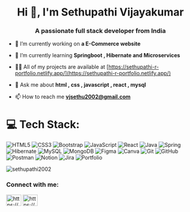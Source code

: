 <h1 align="center">Hi 👋, I'm Sethupathi Vijayakumar</h1>
<h3 align="center">A passionate full stack developer from India</h3>

- 🔭 I’m currently working on **a E-Commerce website**

- 🌱 I’m currently learning **Springboot , Hibernate and Microservices**

- 👨‍💻 All of my projects are available at [https://sethupathi-r-portfolio.netlify.app/](https://sethupathi-r-portfolio.netlify.app/)

- 💬 Ask me about **html , css , javascript , react , mysql**

- 📫 How to reach me **vjsethu2002@gmail.com**


# 💻 Tech Stack:
![HTML5](https://img.shields.io/badge/html5-%23E34F26.svg?style=for-the-badge&logo=html5&logoColor=white) ![CSS3](https://img.shields.io/badge/css3-%231572B6.svg?style=for-the-badge&logo=css3&logoColor=white) ![Bootstrap](https://img.shields.io/badge/bootstrap-%238511FA.svg?style=for-the-badge&logo=bootstrap&logoColor=white) ![JavaScript](https://img.shields.io/badge/javascript-%23323330.svg?style=for-the-badge&logo=javascript&logoColor=%23F7DF1E) ![React](https://img.shields.io/badge/react-%2320232a.svg?style=for-the-badge&logo=react&logoColor=%2361DAFB) ![Java](https://img.shields.io/badge/java-%23ED8B00.svg?style=for-the-badge&logo=openjdk&logoColor=white) ![Spring](https://img.shields.io/badge/spring-%236DB33F.svg?style=for-the-badge&logo=spring&logoColor=white) ![Hibernate](https://img.shields.io/badge/Hibernate-59666C?style=for-the-badge&logo=Hibernate&logoColor=white) ![MySQL](https://img.shields.io/badge/mysql-4479A1.svg?style=for-the-badge&logo=mysql&logoColor=white) ![MongoDB](https://img.shields.io/badge/MongoDB-%234ea94b.svg?style=for-the-badge&logo=mongodb&logoColor=white) ![Figma](https://img.shields.io/badge/figma-%23F24E1E.svg?style=for-the-badge&logo=figma&logoColor=white) ![Canva](https://img.shields.io/badge/Canva-%2300C4CC.svg?style=for-the-badge&logo=Canva&logoColor=white) ![Git](https://img.shields.io/badge/git-%23F05033.svg?style=for-the-badge&logo=git&logoColor=white) ![GitHub](https://img.shields.io/badge/github-%23121011.svg?style=for-the-badge&logo=github&logoColor=white) ![Postman](https://img.shields.io/badge/Postman-FF6C37?style=for-the-badge&logo=postman&logoColor=white) ![Notion](https://img.shields.io/badge/Notion-%23000000.svg?style=for-the-badge&logo=notion&logoColor=white) ![Jira](https://img.shields.io/badge/jira-%230A0FFF.svg?style=for-the-badge&logo=jira&logoColor=white) ![Portfolio](https://img.shields.io/badge/Portfolio-%23000000.svg?style=for-the-badge&logo=firefox&logoColor=#FF7139)

<p><img align="center" src="https://github-readme-stats.vercel.app/api/top-langs?username=sethupathi2002&show_icons=true&locale=en&layout=compact" alt="sethupathi2002" /></p>


<h3 align="left">Connect with me:</h3>
<p align="left">
<a href="https://linkedin.com/in/https://www.linkedin.com/in/sethupathi-vijayakumar-11848a214/" target="blank"><img align="center" src="https://raw.githubusercontent.com/rahuldkjain/github-profile-readme-generator/master/src/images/icons/Social/linked-in-alt.svg" alt="https://www.linkedin.com/in/sethupathi-vijayakumar-11848a214/" height="30" width="40" /></a>
<a href="https://instagram.com/https://www.instagram.com/sethupathi2002/" target="blank"><img align="center" src="https://raw.githubusercontent.com/rahuldkjain/github-profile-readme-generator/master/src/images/icons/Social/instagram.svg" alt="https://www.instagram.com/sethupathi2002/" height="30" width="40" /></a>
</p>
